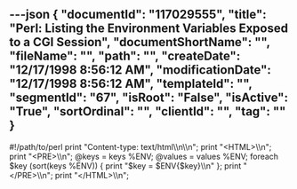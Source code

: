 ---json
{
  "documentId": "117029555",
  "title": "Perl: Listing the Environment Variables Exposed to a CGI Session",
  "documentShortName": "",
  "fileName": "",
  "path": "",
  "createDate": "12/17/1998 8:56:12 AM",
  "modificationDate": "12/17/1998 8:56:12 AM",
  "templateId": "",
  "segmentId": "67",
  "isRoot": "False",
  "isActive": "True",
  "sortOrdinal": "",
  "clientId": "",
  "tag": ""
}
---

#!/path/to/perl
print &quot;Content-type: text/html&bsol;&bsol;n&bsol;&bsol;n&quot;;
print &quot;&lt;HTML&gt;&bsol;&bsol;n&quot;;
print &quot;&lt;PRE&gt;&bsol;&bsol;n&quot;;
@keys = keys %ENV;
@values = values %ENV;
foreach $key (sort(keys %ENV)) { print &quot;$key = $ENV{$key}&bsol;&bsol;n&quot; };
print &quot;&lt;/PRE&gt;&bsol;&bsol;n&quot;;
print &quot;&lt;/HTML&gt;&bsol;&bsol;n&quot;;
